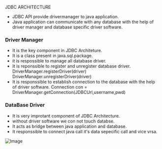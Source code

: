 JDBC ARCHITECTURE 
- JDBC API provide drivermanager to java application.
- Java application can communicate with any database with the help of driver manager and database specific driver software.

### Driver Manager
- It is the key component in  JDBC Architeture.
- It is a class present in java.sql.package.
- it is respossible to manage all database driver.
- It is reponssible to register and unregister database driver.
                           DriverManager.registerDriver(driver)
                           DriverManager.unregisterDriver(driver)
- It is responssible to establish connection to the database with the help of driver software.
      Connection con = DriverManager.getConnection(JDBCUrl,username,pwd)

### DataBase Driver
- It is very improtant component of JDBC Architecture.
- without driver software we con not touch databse.
- It acts as bridge between java application and database.
- It responssible to connect java call it's data sepecific call and vice vrsa.


![Image](https://github.com/user-attachments/assets/b6c5838d-9121-4beb-8b65-954eba5a8acf)
